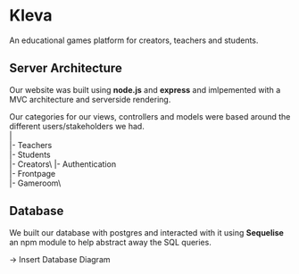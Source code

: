 # Kleva
An educational games platform for creators, teachers and students.

## Server Architecture
Our website was built using **node.js** and **express** and imlpemented with a MVC architecture and serverside rendering.

Our categories for our views, controllers and models were based around the different users/stakeholders we had.\
|\
|- Teachers\
|- Students\
|- Creators\ 
|- Authentication\
|- Frontpage\
|- Gameroom\



## Database
We built our database with postgres and interacted with it using **Sequelise** an npm module to help abstract away the SQL queries.

-> Insert Database Diagram
